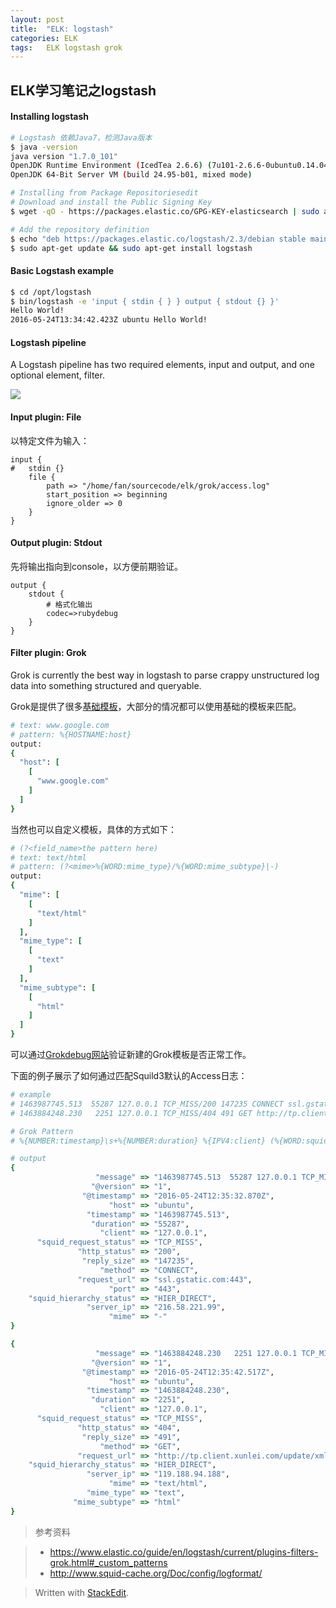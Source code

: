 ```yaml
---
layout: post
title:  "ELK: logstash"
categories: ELK
tags:   ELK logstash grok
---
```


ELK学习笔记之logstash
-----

#### Installing logstash

``` bash
# Logstash 依赖Java7，检测Java版本
$ java -version
java version "1.7.0_101"
OpenJDK Runtime Environment (IcedTea 2.6.6) (7u101-2.6.6-0ubuntu0.14.04.1)
OpenJDK 64-Bit Server VM (build 24.95-b01, mixed mode)

# Installing from Package Repositoriesedit
# Download and install the Public Signing Key
$ wget -qO - https://packages.elastic.co/GPG-KEY-elasticsearch | sudo apt-key add -

# Add the repository definition
$ echo "deb https://packages.elastic.co/logstash/2.3/debian stable main" | sudo tee -a /etc/apt/sources.list
$ sudo apt-get update && sudo apt-get install logstash
```

#### Basic Logstash example

``` bash
$ cd /opt/logstash
$ bin/logstash -e 'input { stdin { } } output { stdout {} }'
Hello World!
2016-05-24T13:34:42.423Z ubuntu Hello World!
```

#### Logstash pipeline

A Logstash pipeline has two required elements, input and output, and one optional element, filter. 

![](https://www.elastic.co/guide/en/logstash/current/static/images/basic_logstash_pipeline.png)

#### Input plugin: File

以特定文件为输入：

```
input {
#   stdin {}
    file {
        path => "/home/fan/sourcecode/elk/grok/access.log"
        start_position => beginning 
        ignore_older => 0 
    }
}

```

#### Output plugin: Stdout

先将输出指向到console，以方便前期验证。

```
output {
    stdout {
        # 格式化输出
        codec=>rubydebug
    }
}
```

#### Filter plugin: Grok

Grok is currently the best way in logstash to parse crappy unstructured log data into something structured and queryable.

Grok是提供了很多[基础模板][1]，大部分的情况都可以使用基础的模板来匹配。

``` Ruby
# text: www.google.com
# pattern: %{HOSTNAME:host}
output:
{
  "host": [
    [
      "www.google.com"
    ]
  ]
}
```

当然也可以自定义模板，具体的方式如下：

``` Ruby
# (?<field_name>the pattern here) 
# text: text/html
# pattern: (?<mime>%{WORD:mime_type}/%{WORD:mime_subtype}|-)
output:
{
  "mime": [
    [
      "text/html"
    ]
  ],
  "mime_type": [
    [
      "text"
    ]
  ],
  "mime_subtype": [
    [
      "html"
    ]
  ]
}
```

可以通过[Grokdebug网站][2]验证新建的Grok模板是否正常工作。

下面的例子展示了如何通过匹配Squild3默认的Access日志：

``` Ruby
# example
# 1463987745.513  55287 127.0.0.1 TCP_MISS/200 147235 CONNECT ssl.gstatic.com:443 - HIER_DIRECT/216.58.221.99 -
# 1463884248.230   2251 127.0.0.1 TCP_MISS/404 491 GET http://tp.client.xunlei.com/update/xml/1.1.2.259_0.xml - HIER_DIRECT/119.188.94.188 text/html

# Grok Pattern
# %{NUMBER:timestamp}\s+%{NUMBER:duration} %{IPV4:client} (%{WORD:squid_request_status}/%{NUMBER:http_status}) %{NUMBER:reply_size} %{WORD:method} (?<request_url>%{URI}|%{URIHOST}) - (%{WORD:squid_hierarchy_status}/%{IPV4:server_ip}) (?<mime>%{WORD:mime_type}/%{WORD:mime_subtype}|-)

# output
{
                   "message" => "1463987745.513  55287 127.0.0.1 TCP_MISS/200 147235 CONNECT ssl.gstatic.com:443 - HIER_DIRECT/216.58.221.99 -",
                  "@version" => "1",
                "@timestamp" => "2016-05-24T12:35:32.870Z",
                      "host" => "ubuntu",
                 "timestamp" => "1463987745.513",
                  "duration" => "55287",
                    "client" => "127.0.0.1",
      "squid_request_status" => "TCP_MISS",
               "http_status" => "200",
                "reply_size" => "147235",
                    "method" => "CONNECT",
               "request_url" => "ssl.gstatic.com:443",
                      "port" => "443",
    "squid_hierarchy_status" => "HIER_DIRECT",
                 "server_ip" => "216.58.221.99",
                      "mime" => "-"
}

{
                   "message" => "1463884248.230   2251 127.0.0.1 TCP_MISS/404 491 GET http://tp.client.xunlei.com/update/xml/1.1.2.259_0.xml - HIER_DIRECT/119.188.94.188 text/html",
                  "@version" => "1",
                "@timestamp" => "2016-05-24T12:35:42.517Z",
                      "host" => "ubuntu",
                 "timestamp" => "1463884248.230",
                  "duration" => "2251",
                    "client" => "127.0.0.1",
      "squid_request_status" => "TCP_MISS",
               "http_status" => "404",
                "reply_size" => "491",
                    "method" => "GET",
               "request_url" => "http://tp.client.xunlei.com/update/xml/1.1.2.259_0.xml",
    "squid_hierarchy_status" => "HIER_DIRECT",
                 "server_ip" => "119.188.94.188",
                      "mime" => "text/html",
                 "mime_type" => "text",
              "mime_subtype" => "html"
}
```

> 参考资料

> - https://www.elastic.co/guide/en/logstash/current/plugins-filters-grok.html#_custom_patterns
> - http://www.squid-cache.org/Doc/config/logformat/

[1]:https://github.com/logstash-plugins/logstash-patterns-core/blob/master/patterns/grok-patterns
[2]:http://grokdebug.herokuapp.com/

> Written with [StackEdit](https://stackedit.io/).
